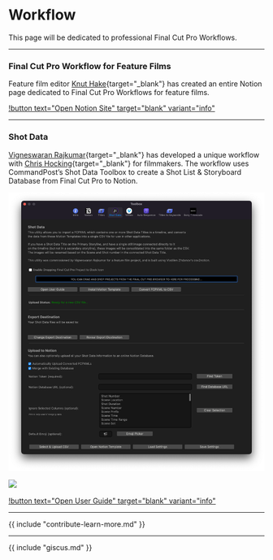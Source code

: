 # Workflow

This page will be dedicated to professional Final Cut Pro Workflows.

---

### Final Cut Pro Workflow for Feature Films

Feature film editor [Knut Hake](http://www.knuthake.de){target="_blank"} has created an entire Notion page dedicated to Final Cut Pro Workflows for feature films.

[!button text="Open Notion Site" target="blank" variant="info"](https://knuthake.notion.site/Final-Cut-Pro-Workflow-for-feature-films-8ba47cb0860049eebca48e4317ba2c09)

---

### Shot Data

[Vigneswaran Rajkumar](https://twitter.com/IAmVigneswaran){target="_blank"} has developed a unique workflow with [Chris Hocking](https://twitter.com/chrisatlatenite){target="_blank"} for filmmakers. The workflow uses CommandPost’s Shot Data Toolbox to create a Shot List & Storyboard Database from Final Cut Pro to Notion.

![](../static/shotdata.png)

![](../static/shotdata.gif)

[!button text="Open User Guide" target="blank" variant="info"](https://help.commandpost.io/toolbox/shot_dat)

---

{{ include "contribute-learn-more.md" }}

---

{{ include "giscus.md" }}